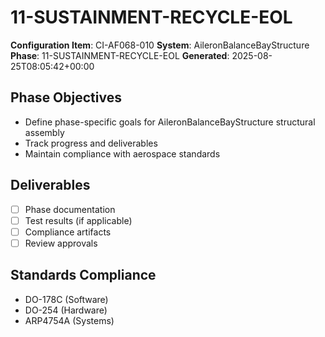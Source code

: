 # 11-SUSTAINMENT-RECYCLE-EOL

**Configuration Item**: CI-AF068-010
**System**: AileronBalanceBayStructure
**Phase**: 11-SUSTAINMENT-RECYCLE-EOL
**Generated**: 2025-08-25T08:05:42+00:00

## Phase Objectives
- Define phase-specific goals for AileronBalanceBayStructure structural assembly
- Track progress and deliverables
- Maintain compliance with aerospace standards

## Deliverables
- [ ] Phase documentation
- [ ] Test results (if applicable)
- [ ] Compliance artifacts
- [ ] Review approvals

## Standards Compliance
- DO-178C (Software)
- DO-254 (Hardware)
- ARP4754A (Systems)

